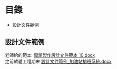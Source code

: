 # 目錄
- [設計文件範例](#設計文件範例)


## 設計文件範例
老師給的範本:
[專題製作設計文件範本_10.docx](https://github.com/s108000389/File-temporary-storage/files/8825047/_10.docx)  
之前軟體工程期末
[設計文件範例_加油站排班系統.docx](https://github.com/s108000389/File-temporary-storage/files/8825059/_.docx)

